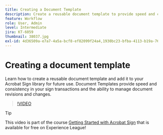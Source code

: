 ```yaml
---
title: Creating a Document Template
description: Create a reusable document template to provide speed and consistency
feature: Workflow
role: User, Admin
level: Intermediate
jira: KT-6059
thumbnail: 38037.jpg
exl-id: 4d36509a-e7a7-4a5a-bcf8-ef82099f24a4,1930bc23-bfba-4113-b19a-76634667bda3
---
```

# Creating a document template

Learn how to create a reusable document template and add it to your Acrobat Sign library for future use. Document Templates provide speed and consistency in your sign transactions and the ability to manage document revisions and changes.

>[!VIDEO](https://video.tv.adobe.com/v/38037?quality=12&learn=on&hidetitle=true)

>[!TIP]
>
>This video is part of the course [Getting Started with Acrobat Sign](https://experienceleague.adobe.com/?recommended=Sign-U-1-2020.1) that is available for free on Experience League!
